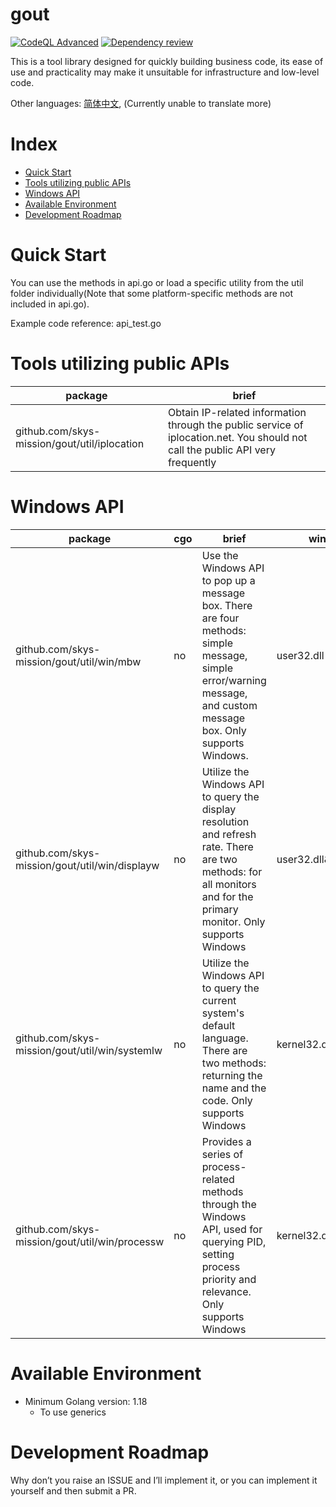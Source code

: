 # gout

[![CodeQL Advanced](https://github.com/skys-mission/gout/actions/workflows/codeql.yml/badge.svg)](https://github.com/skys-mission/gout/actions/workflows/codeql.yml)
[![Dependency review](https://github.com/skys-mission/gout/actions/workflows/dependency-review.yml/badge.svg)](https://github.com/skys-mission/gout/actions/workflows/dependency-review.yml)

This is a tool library designed for quickly building business code, its ease of use and practicality may make it
unsuitable for infrastructure and low-level code.

Other languages: [简体中文](README_zh.md), (Currently unable to translate more)

# Index

<!-- TOC -->

* [Quick Start](#quick-start)
* [Tools utilizing public APIs](#tools-utilizing-public-apis)
* [Windows API](#windows-api)
* [Available Environment](#available-environment)
* [Development Roadmap](#development-roadmap)

<!-- TOC -->

# Quick Start

You can use the methods in api.go or load a specific utility from the util folder individually(Note that some
platform-specific methods are not included in api.go).

Example code reference: api_test.go

# Tools utilizing public APIs

| package                                      | brief                                                                                                                          |
|----------------------------------------------|--------------------------------------------------------------------------------------------------------------------------------|
| github.com/skys-mission/gout/util/iplocation | Obtain IP-related information through the public service of iplocation.net. You should not call the public API very frequently |

# Windows API

| package                                        | cgo | brief                                                                                                                                                                | windows api                 |
|------------------------------------------------|-----|----------------------------------------------------------------------------------------------------------------------------------------------------------------------|-----------------------------|
| github.com/skys-mission/gout/util/win/mbw      | no  | Use the Windows API to pop up a message box. There are four methods: simple message, simple error/warning message, and custom message box. Only supports Windows.    | user32.dll                  |
| github.com/skys-mission/gout/util/win/displayw | no  | Utilize the Windows API to query the display resolution and refresh rate. There are two methods: for all monitors and for the primary monitor. Only supports Windows | user32.dll&gdi32.dll        |
| github.com/skys-mission/gout/util/win/systemlw | no  | Utilize the Windows API to query the current system's default language. There are two methods: returning the name and the code. Only supports Windows                | kernel32.dll                |
| github.com/skys-mission/gout/util/win/processw | no  | Provides a series of process-related methods through the Windows API, used for querying PID, setting process priority and relevance. Only supports Windows           | kernel32.dll/(advapi32.dll) |

# Available Environment

- Minimum Golang version: 1.18
    - To use generics

# Development Roadmap

Why don’t you raise an ISSUE and I’ll implement it, or you can implement it yourself and then submit a PR.